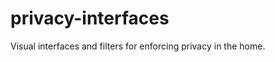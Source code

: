 privacy-interfaces
==================

Visual interfaces and filters for enforcing privacy in the home.
